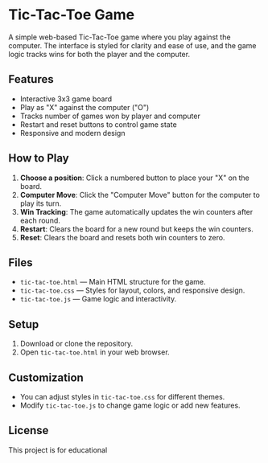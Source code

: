 # Tic-Tac-Toe Game

A simple web-based Tic-Tac-Toe game where you play against the computer. The interface is styled for clarity and ease of use, and the game logic tracks wins for both the player and the computer.

## Features

- Interactive 3x3 game board
- Play as "X" against the computer ("O")
- Tracks number of games won by player and computer
- Restart and reset buttons to control game state
- Responsive and modern design

## How to Play

1. **Choose a position**: Click a numbered button to place your "X" on the board.
2. **Computer Move**: Click the "Computer Move" button for the computer to play its turn.
3. **Win Tracking**: The game automatically updates the win counters after each round.
4. **Restart**: Clears the board for a new round but keeps the win counters.
5. **Reset**: Clears the board and resets both win counters to zero.

## Files

- `tic-tac-toe.html` — Main HTML structure for the game.
- `tic-tac-toe.css` — Styles for layout, colors, and responsive design.
- `tic-tac-toe.js` — Game logic and interactivity.

## Setup

1. Download or clone the repository.
2. Open `tic-tac-toe.html` in your web browser.

## Customization

- You can adjust styles in `tic-tac-toe.css` for different themes.
- Modify `tic-tac-toe.js` to change game logic or add new features.

## License

This project is for educational
